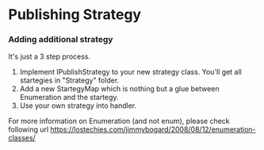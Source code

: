Publishing Strategy
=======

### Adding additional strategy

It's just a 3 step process.

1. Implement IPublishStrategy to your new strategy class. You'll get all startegies in "Strategy" folder.
2. Add a new StartegyMap which is nothing but a glue between Enumeration and the startegy.
3. Use your own strategy into handler.

For more information on Enumeration (and not enum), please check following url
https://lostechies.com/jimmybogard/2008/08/12/enumeration-classes/
